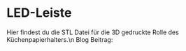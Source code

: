 # LED-Leiste
Hier findest du die STL Datei für die 3D gedruckte Rolle des Küchenpapierhalters.\n
Blog Beitrag: 
